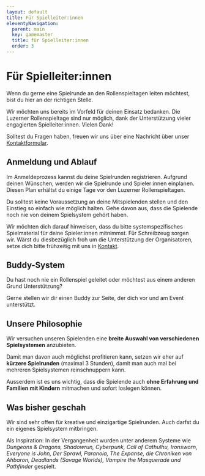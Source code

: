 ```yaml
---
layout: default
title: Für Spielleiter:innen
eleventyNavigation:
  parent: main
  key: gamemaster
  title: für Spielleiter:innen
  order: 3
---
```


# Für Spielleiter:innen

Wenn du gerne eine Spielrunde an den Rollenspieltagen leiten möchtest, bist du hier an der richtigen Stelle.

Wir möchten uns bereits im Vorfeld für deinen Einsatz bedanken. Die Luzerner Rollenspieltage sind nur möglich, dank der Unterstützung vieler engagierten Spielleiter:innen. Vielen Dank!

Solltest du Fragen haben, freuen wir uns über eine Nachricht über unser [Kontaktformular](/kontakt).

## Anmeldung und Ablauf

Im Anmeldeprozess kannst du deine Spielrunden registrieren. Aufgrund deinen Wünschen, werden wir die Spielrunde und Spieler:innen einplanen. Diesen Plan erhältst du einige Tage vor den Luzerner Rollenspieltagen.

Du solltest keine Voraussetzung an deine Mitspielenden stellen und den Einstieg so einfach wie möglich halten. Gehe davon aus, dass die Spielende noch nie von deinem Spielsystem gehört haben.

Wir möchten dich darauf hinweisen, dass du bitte systemspezifisches Spielmaterial für deine Spieler:innen mitnimmst. Für Schreibzeug sorgen wir. Wärst du diesbezüglich froh um die Unterstützung der Organisatoren, setze dich bitte frühzeitig mit uns in [Kontakt](/kontakt).

## Buddy-System

Du hast noch nie ein Rollenspiel geleitet oder möchtest aus einem anderen Grund Unterstützung?

Gerne stellen wir dir einen Buddy zur Seite, der dich vor und am Event unterstützt.

## Unsere Philosophie

Wir versuchen unseren Spielenden eine **breite Auswahl von verschiedenen Spielsystemen** anzubieten.

Damit man davon auch möglichst profitieren kann, setzen wir eher auf **kürzere Spielrunden** (maximal 3 Stunden), damit man auch mal bei mehreren Spielsystemen reinschnuppern kann.

Ausserdem ist es uns wichtig, dass die Spielende auch **ohne Erfahrung und Familien mit Kindern** mitmachen und sofort loslegen können.

## Was bisher geschah

Wir sind sehr offen für kreative und einzigartige Spielrunden. Auch darfst du ein eigenes Spielsystem mitbringen.

Als Inspiration: In der Vergangenheit wurden unter anderem Systeme wie _Dungeons & Dragons, Shadowrun, Cyberpunk, Call of Cathulhu, Ironsworn, Everyone is John, Der Sprawl, Paranoia, The Expanse, die Chroniken von Ahbaron, Deadlands (Savage Worlds), Vampire the Masquerade und Pathfinder_ gespielt.
